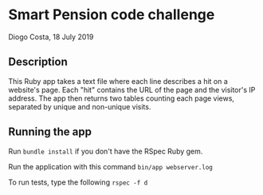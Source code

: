 # Smart Pension code challenge

Diogo Costa, 18 July 2019

## Description

This Ruby app takes a text file where each line describes a hit on a website's page. Each "hit" contains the URL of the page and the visitor's IP address. The app then returns two tables counting each page views, separated by unique and non-unique visits.

## Running the app

Run `bundle install` if you don't have the RSpec Ruby gem.

Run the application with this command
`bin/app webserver.log`

To run tests, type the following
`rspec -f d`
